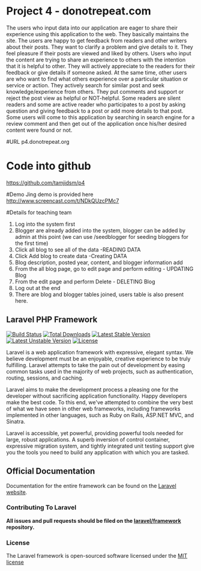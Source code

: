 # Project 4 - donotrepeat.com
The users who input data into our application are eager to share their experience using this application to the web. They basically maintains the site. The users are happy to get feedback from readers and other writers about their posts. They want to clarify a problem and give details to it. They feel pleasure if their posts are viewed and liked by others. Users who input the content are trying to share an experience to others with the intention that it is helpful to other. They will actively appreciate to the readers for their feedback or give details if someone asked. At the same time, other users are who want to find what others experience over a particular situation or service or action. They actively search for similar post and seek knowledge/experience from others. They put comments and support or reject the post view as helpful or NOT-helpful. Some readers are silent readers and some are active reader who participates to a post by asking question and giving feedback to a post or add more details to that post. Some users will come to this application by searching in search engine for a review comment and then get out of the application once his/her desired content were found or not.


#URL
p4.donotrepeat.org


# Code into github
https://github.com/tamjidsm/p4 


#Demo
Jing demo is provided here
http://www.screencast.com/t/NDkQUzcPMc7


#Details for teaching team
1. Log into the system first
2. Blogger are already added into the system, blogger can be added by admin at this point (we can use /seedblogger for seeding bloggers for the first time)
3. Click all blog to see all of the data -READING DATA
4. Click Add blog to create data -Creating DATA
5. Blog description, posted year, content, and blogger information add
6. From the all blog page, go to edit page and perform editing - UPDATING Blog
7. From the edit page and perform Delete - DELETING Blog
8. Log out at the end
9. There are blog and blogger tables joined, users table is also present here.








## Laravel PHP Framework

[![Build Status](https://travis-ci.org/laravel/framework.svg)](https://travis-ci.org/laravel/framework)
[![Total Downloads](https://poser.pugx.org/laravel/framework/downloads.svg)](https://packagist.org/packages/laravel/framework)
[![Latest Stable Version](https://poser.pugx.org/laravel/framework/v/stable.svg)](https://packagist.org/packages/laravel/framework)
[![Latest Unstable Version](https://poser.pugx.org/laravel/framework/v/unstable.svg)](https://packagist.org/packages/laravel/framework)
[![License](https://poser.pugx.org/laravel/framework/license.svg)](https://packagist.org/packages/laravel/framework)

Laravel is a web application framework with expressive, elegant syntax. We believe development must be an enjoyable, creative experience to be truly fulfilling. Laravel attempts to take the pain out of development by easing common tasks used in the majority of web projects, such as authentication, routing, sessions, and caching.

Laravel aims to make the development process a pleasing one for the developer without sacrificing application functionality. Happy developers make the best code. To this end, we've attempted to combine the very best of what we have seen in other web frameworks, including frameworks implemented in other languages, such as Ruby on Rails, ASP.NET MVC, and Sinatra.

Laravel is accessible, yet powerful, providing powerful tools needed for large, robust applications. A superb inversion of control container, expressive migration system, and tightly integrated unit testing support give you the tools you need to build any application with which you are tasked.

## Official Documentation

Documentation for the entire framework can be found on the [Laravel website](http://laravel.com/docs).

### Contributing To Laravel

**All issues and pull requests should be filed on the [laravel/framework](http://github.com/laravel/framework) repository.**

### License

The Laravel framework is open-sourced software licensed under the [MIT license](http://opensource.org/licenses/MIT)

